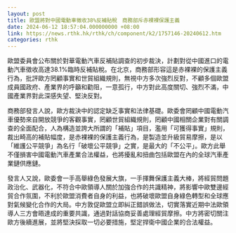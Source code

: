 ```yaml
---
layout: post
title: 歐盟將對中國電動車徵收38%反補貼稅　商務部斥赤裸裸保護主義
date: 2024-06-12 18:57:04.000000000 +08:00
link: https://news.rthk.hk/rthk/ch/component/k2/1757146-20240612.htm
categories: rthk
---
```


歐盟委員會公布關於對華電動汽車反補貼調查的初步裁決，計劃對從中國進口的電動汽車徵收高達38.1%臨時反補貼稅。在北京，商務部形容這是赤裸裸的保護主義行為，批評歐方罔顧事實和世貿組織規則，無視中方多次強烈反對，不顧多個歐盟成員國政府、產業界的呼籲和勸阻，一意孤行，中方對此高度關切、強烈不滿，中國產業界對此深感失望、堅決反對。

商務部發言人說，歐方裁決中的認定缺乏事實和法律基礎。歐委會罔顧中國電動汽車優勢來自開放競爭的客觀事實，罔顧世貿組織規則，罔顧中國相關企業對有關調查的全面配合，人為構造並誇大所謂的「補貼」項目，濫用「可獲得事實」規則，裁出畸高的補貼幅度，是赤裸裸的保護主義行為，是製造並升級貿易摩擦，是以「維護公平競爭」為名行「破壞公平競爭」之實，是最大的「不公平」。歐方此舉不僅損害中國電動汽車產業合法權益，也將擾亂和扭曲包括歐盟在內的全球汽車產業鏈供應鏈。

發言人又說，歐委會一手高舉綠色發展大旗，一手揮舞保護主義大棒，將經貿問題政治化、武器化，不符合中歐領導人關於加強合作的共識精神，將影響中歐雙邊經貿合作氛圍，不利於歐盟消費者自身的利益，也將破壞歐盟自身綠色轉型和全球應對氣候變化合作的大局。中方敦促歐盟立即糾正錯誤做法，切實落實近期中法歐領導人三方會晤達成的重要共識，通過對話協商妥善處理經貿摩擦。中方將密切關注歐方後續進展，並將堅決採取一切必要措施，堅定捍衛中國企業的合法權益。
